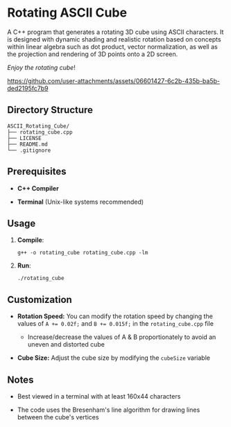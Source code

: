 # Rotating ASCII Cube

A C++ program that generates a rotating 3D cube using ASCII characters. It is designed with dynamic shading and realistic rotation based on concepts within linear algebra such as dot product, vector normalization, as well as the projection and rendering of 3D points onto a 2D screen.

*Enjoy the rotating cube*!

https://github.com/user-attachments/assets/06601427-6c2b-435b-ba5b-ded2195fc7b9

## Directory Structure

```
ASCII_Rotating_Cube/
├── rotating_cube.cpp
├── LICENSE
├── README.md
└── .gitignore
```

## Prerequisites

* **C++ Compiler**

* **Terminal** (Unix-like systems recommended)

## Usage

1. **Compile**:
   ```
   g++ -o rotating_cube rotating_cube.cpp -lm
   ```

2. **Run**:
   ```
   ./rotating_cube
   ```

## Customization

* **Rotation Speed:** You can modify the rotation speed by changing the values of `A += 0.02f;` and `B += 0.015f;` in the `rotating_cube.cpp` file
   * Increase/decrease the values of A & B proportionately to avoid an uneven and distorted cube

* **Cube Size:** Adjust the cube size by modifying the `cubeSize` variable

## Notes

* Best viewed in a terminal with at least 160x44 characters

* The code uses the Bresenham's line algorithm for drawing lines between the cube's vertices
